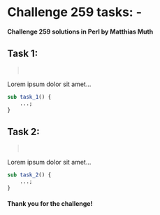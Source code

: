 # Challenge 259 tasks:  - 
**Challenge 259 solutions in Perl by Matthias Muth**

## Task 1: 

> <br/>

Lorem ipsum dolor sit amet...

```perl
sub task_1() {
    ...;
}
```

## Task 2: 

> <br/>

Lorem ipsum dolor sit amet...

```perl
sub task_2() {
    ...;
}
```

#### **Thank you for the challenge!**

